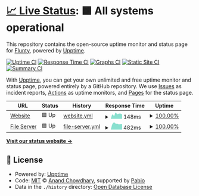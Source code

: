 # [📈 Live Status](https://status.flunty.xyz): <!--live status--> **🟩 All systems operational**

This repository contains the open-source uptime monitor and status page for [Flunty](https://flunty.xyz), powered by [Upptime](https://github.com/upptime/upptime).

[![Uptime CI](https://github.com/Fluntyy/flunty-upptime/workflows/Uptime%20CI/badge.svg)](https://github.com/Fluntyy/flunty-upptime/actions?query=workflow%3A%22Uptime+CI%22)
[![Response Time CI](https://github.com/Fluntyy/flunty-upptime/workflows/Response%20Time%20CI/badge.svg)](https://github.com/Fluntyy/flunty-upptime/actions?query=workflow%3A%22Response+Time+CI%22)
[![Graphs CI](https://github.com/Fluntyy/flunty-upptime/workflows/Graphs%20CI/badge.svg)](https://github.com/Fluntyy/flunty-upptime/actions?query=workflow%3A%22Graphs+CI%22)
[![Static Site CI](https://github.com/Fluntyy/flunty-upptime/workflows/Static%20Site%20CI/badge.svg)](https://github.com/Fluntyy/flunty-upptime/actions?query=workflow%3A%22Static+Site+CI%22)
[![Summary CI](https://github.com/Fluntyy/flunty-upptime/workflows/Summary%20CI/badge.svg)](https://github.com/Fluntyy/flunty-upptime/actions?query=workflow%3A%22Summary+CI%22)

With [Upptime](https://upptime.js.org), you can get your own unlimited and free uptime monitor and status page, powered entirely by a GitHub repository. We use [Issues](https://github.com/Fluntyy/flunty-upptime/issues) as incident reports, [Actions](https://github.com/Fluntyy/flunty-upptime/actions) as uptime monitors, and [Pages](https://status.flunty.xyz) for the status page.

<!--start: status pages-->
<!-- This summary is generated by Upptime (https://github.com/upptime/upptime) -->
<!-- Do not edit this manually, your changes will be overwritten -->
<!-- prettier-ignore -->
| URL | Status | History | Response Time | Uptime |
| --- | ------ | ------- | ------------- | ------ |
| <img alt="" src="https://icons.duckduckgo.com/ip3/flunty.xyz.ico" height="13"> [Website](https://flunty.xyz) | 🟩 Up | [website.yml](https://github.com/Fluntyy/flunty-upptime/commits/HEAD/history/website.yml) | <details><summary><img alt="Response time graph" src="./graphs/website/response-time-week.png" height="20"> 148ms</summary><br><a href="https://status.flunty.xyz/history/website"><img alt="Response time 161" src="https://img.shields.io/endpoint?url=https%3A%2F%2Fraw.githubusercontent.com%2FFluntyy%2Fflunty-upptime%2FHEAD%2Fapi%2Fwebsite%2Fresponse-time.json"></a><br><a href="https://status.flunty.xyz/history/website"><img alt="24-hour response time 107" src="https://img.shields.io/endpoint?url=https%3A%2F%2Fraw.githubusercontent.com%2FFluntyy%2Fflunty-upptime%2FHEAD%2Fapi%2Fwebsite%2Fresponse-time-day.json"></a><br><a href="https://status.flunty.xyz/history/website"><img alt="7-day response time 148" src="https://img.shields.io/endpoint?url=https%3A%2F%2Fraw.githubusercontent.com%2FFluntyy%2Fflunty-upptime%2FHEAD%2Fapi%2Fwebsite%2Fresponse-time-week.json"></a><br><a href="https://status.flunty.xyz/history/website"><img alt="30-day response time 161" src="https://img.shields.io/endpoint?url=https%3A%2F%2Fraw.githubusercontent.com%2FFluntyy%2Fflunty-upptime%2FHEAD%2Fapi%2Fwebsite%2Fresponse-time-month.json"></a><br><a href="https://status.flunty.xyz/history/website"><img alt="1-year response time 161" src="https://img.shields.io/endpoint?url=https%3A%2F%2Fraw.githubusercontent.com%2FFluntyy%2Fflunty-upptime%2FHEAD%2Fapi%2Fwebsite%2Fresponse-time-year.json"></a></details> | <details><summary><a href="https://status.flunty.xyz/history/website">100.00%</a></summary><a href="https://status.flunty.xyz/history/website"><img alt="All-time uptime 100.00%" src="https://img.shields.io/endpoint?url=https%3A%2F%2Fraw.githubusercontent.com%2FFluntyy%2Fflunty-upptime%2FHEAD%2Fapi%2Fwebsite%2Fuptime.json"></a><br><a href="https://status.flunty.xyz/history/website"><img alt="24-hour uptime 100.00%" src="https://img.shields.io/endpoint?url=https%3A%2F%2Fraw.githubusercontent.com%2FFluntyy%2Fflunty-upptime%2FHEAD%2Fapi%2Fwebsite%2Fuptime-day.json"></a><br><a href="https://status.flunty.xyz/history/website"><img alt="7-day uptime 100.00%" src="https://img.shields.io/endpoint?url=https%3A%2F%2Fraw.githubusercontent.com%2FFluntyy%2Fflunty-upptime%2FHEAD%2Fapi%2Fwebsite%2Fuptime-week.json"></a><br><a href="https://status.flunty.xyz/history/website"><img alt="30-day uptime 100.00%" src="https://img.shields.io/endpoint?url=https%3A%2F%2Fraw.githubusercontent.com%2FFluntyy%2Fflunty-upptime%2FHEAD%2Fapi%2Fwebsite%2Fuptime-month.json"></a><br><a href="https://status.flunty.xyz/history/website"><img alt="1-year uptime 100.00%" src="https://img.shields.io/endpoint?url=https%3A%2F%2Fraw.githubusercontent.com%2FFluntyy%2Fflunty-upptime%2FHEAD%2Fapi%2Fwebsite%2Fuptime-year.json"></a></details>
| <img alt="" src="https://icons.duckduckgo.com/ip3/files.flunty.xyz.ico" height="13"> [File Server](https://files.flunty.xyz) | 🟩 Up | [file-server.yml](https://github.com/Fluntyy/flunty-upptime/commits/HEAD/history/file-server.yml) | <details><summary><img alt="Response time graph" src="./graphs/file-server/response-time-week.png" height="20"> 482ms</summary><br><a href="https://status.flunty.xyz/history/file-server"><img alt="Response time 506" src="https://img.shields.io/endpoint?url=https%3A%2F%2Fraw.githubusercontent.com%2FFluntyy%2Fflunty-upptime%2FHEAD%2Fapi%2Ffile-server%2Fresponse-time.json"></a><br><a href="https://status.flunty.xyz/history/file-server"><img alt="24-hour response time 564" src="https://img.shields.io/endpoint?url=https%3A%2F%2Fraw.githubusercontent.com%2FFluntyy%2Fflunty-upptime%2FHEAD%2Fapi%2Ffile-server%2Fresponse-time-day.json"></a><br><a href="https://status.flunty.xyz/history/file-server"><img alt="7-day response time 482" src="https://img.shields.io/endpoint?url=https%3A%2F%2Fraw.githubusercontent.com%2FFluntyy%2Fflunty-upptime%2FHEAD%2Fapi%2Ffile-server%2Fresponse-time-week.json"></a><br><a href="https://status.flunty.xyz/history/file-server"><img alt="30-day response time 476" src="https://img.shields.io/endpoint?url=https%3A%2F%2Fraw.githubusercontent.com%2FFluntyy%2Fflunty-upptime%2FHEAD%2Fapi%2Ffile-server%2Fresponse-time-month.json"></a><br><a href="https://status.flunty.xyz/history/file-server"><img alt="1-year response time 506" src="https://img.shields.io/endpoint?url=https%3A%2F%2Fraw.githubusercontent.com%2FFluntyy%2Fflunty-upptime%2FHEAD%2Fapi%2Ffile-server%2Fresponse-time-year.json"></a></details> | <details><summary><a href="https://status.flunty.xyz/history/file-server">100.00%</a></summary><a href="https://status.flunty.xyz/history/file-server"><img alt="All-time uptime 99.98%" src="https://img.shields.io/endpoint?url=https%3A%2F%2Fraw.githubusercontent.com%2FFluntyy%2Fflunty-upptime%2FHEAD%2Fapi%2Ffile-server%2Fuptime.json"></a><br><a href="https://status.flunty.xyz/history/file-server"><img alt="24-hour uptime 100.00%" src="https://img.shields.io/endpoint?url=https%3A%2F%2Fraw.githubusercontent.com%2FFluntyy%2Fflunty-upptime%2FHEAD%2Fapi%2Ffile-server%2Fuptime-day.json"></a><br><a href="https://status.flunty.xyz/history/file-server"><img alt="7-day uptime 100.00%" src="https://img.shields.io/endpoint?url=https%3A%2F%2Fraw.githubusercontent.com%2FFluntyy%2Fflunty-upptime%2FHEAD%2Fapi%2Ffile-server%2Fuptime-week.json"></a><br><a href="https://status.flunty.xyz/history/file-server"><img alt="30-day uptime 100.00%" src="https://img.shields.io/endpoint?url=https%3A%2F%2Fraw.githubusercontent.com%2FFluntyy%2Fflunty-upptime%2FHEAD%2Fapi%2Ffile-server%2Fuptime-month.json"></a><br><a href="https://status.flunty.xyz/history/file-server"><img alt="1-year uptime 99.98%" src="https://img.shields.io/endpoint?url=https%3A%2F%2Fraw.githubusercontent.com%2FFluntyy%2Fflunty-upptime%2FHEAD%2Fapi%2Ffile-server%2Fuptime-year.json"></a></details>

<!--end: status pages-->

[**Visit our status website →**](https://status.flunty.xyz)

## 📄 License

- Powered by: [Upptime](https://github.com/upptime/upptime)
- Code: [MIT](./LICENSE) © [Anand Chowdhary](https://anandchowdhary.com), supported by [Pabio](https://pabio.com)
- Data in the `./history` directory: [Open Database License](https://opendatacommons.org/licenses/odbl/1-0/)
